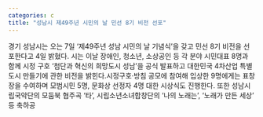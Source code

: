 ```yaml
---
categories: c
title: "성남시 제49주년 시민의 날 민선 8기 비전 선포"
---
```

경기 성남시는 오는 7일 ‘제49주년 성남 시민의 날 기념식’을 갖고 민선 8기 비전을 선포한다고 4일 밝혔다. 시는 이날 장애인, 청소년, 소상공인 등 각 분야 시민대표 8명과 함께 시정 구호 ‘첨단과 혁신의 희망도시 성남’을 공식 발표하고 대한민국 4차산업 특별도시 만들기에 관한 비전을 밝힌다.시정구호·방침 공모에 참여해 입상한 9명에게는 표창장을 수여하며 모범시민 5명, 문화상 선정자 4명 대한 시상식도 진행한다. 또한 성남시립국악단의 모둠북 협주곡 ‘타’, 시립소년소녀합창단의 ‘나의 노래는’, ‘노래가 만든 세상’ 등 축하공